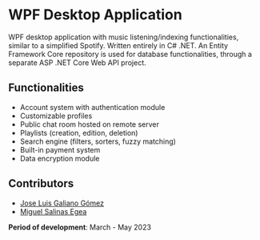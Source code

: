 # WPF Desktop Application

WPF desktop application with music listening/indexing functionalities, similar to a simplified Spotify. Written entirely in C# .NET. An Entity Framework Core repository is used for database functionalities, through a separate ASP .NET Core Web API project.

## Functionalities

- Account system with authentication module
- Customizable profiles
- Public chat room hosted on remote server
- Playlists (creation, edition, deletion)
- Search engine (filters, sorters, fuzzy matching)
- Built-in payment system
- Data encryption module

## Contributors

- [Jose Luis Galiano Gómez](https://github.com/JoseLuisGaliano)
- [Miguel Salinas Egea](https://github.com/MiguelSalinasE)

**Period of development**: March - May 2023
